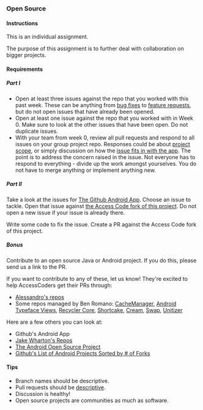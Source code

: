 ### Open Source

#### Instructions

This is an individual assignment.

The purpose of this assignment is to further deal with collaboration on bigger projects.

#### Requirements

##### Part I

* Open at least three issues against the repo that you worked with this past week. These can be anything from
[bug fixes](https://github.com/forkhubs/android/issues/560) to [feature requests](https://github.com/forkhubs/android/issues/559), but do not open issues that have already been opened.
* Open at least one issue against the repo that you worked with in Week 0. Make sure to look at the other issues
that have been open. Do not duplicate issues.
* With your team from week 0, review all pull requests and respond to all issues on your group project repo. Responses could be about [project scope](https://github.com/forkhubs/android/issues/766), or simply discussion on how the [issue fits in with the app](https://github.com/forkhubs/android/issues/677). The point is to address the concern raised in the issue. Not everyone has to respond to everything - divide up the work amongst yourselves. You do not have to merge anything or implement anything new.

##### Part II

Take a look at the issues for [The Github Android App](https://github.com/forkhubs/android/issues?page=2&q=is%3Aissue+is%3Aopen).
Choose an issue to tackle. Open that issue against [the Access Code fork of this project](https://github.com/accesscode-2-1/android).
Do not open a new issue if your issue is already there.

Write some code to fix the issue. Create a PR against the Access Code fork of this project.

##### Bonus

Contribute to an open source Java or Android project. If you do this, please send us a link to the PR.

If you want to contribute to any of these, let us know! They're excited to help AccessCoders get their PRs through:
* [Alessandro's repos](https://github.com/sephiroth74?tab=repositories)
* Some repos managed by Ben Romano: [CacheManager](https://github.com/BrandonRomano/CacheManager),
[Android Typeface Views](https://github.com/carrot/android-typeface-views),
[Recycler Core](https://github.com/carrot/recycler-core), [Shortcake](https://github.com/carrot/Shortcake),
[Cream](https://github.com/carrot/cream), [Swap](https://github.com/carrot/swap),
[Unitizer](https://github.com/carrot/unitizer)

Here are a few others you can look at:
* Github's Android App
* [Jake Wharton's Repos](https://github.com/JakeWharton?tab=repositories)
* [The Android Open Source Project](https://source.android.com/source/contributing.html)
* [Github's List of Android Projects Sorted by # of Forks](https://github.com/search?o=desc&p=1&q=android&s=forks&type=Repositories&utf8=%E2%9C%93)

#### Tips

* Branch names should be descriptive.
* Pull requests should be [descriptive](https://github.com/forkhubs/android/pull/756).
* Discussion is healthy!
* Open source projects are communities as much as software.
